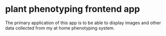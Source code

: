 # plant phenotyping frontend app

 The primary application of this app is to be able to display images and other data collected 
 from my at home phenotyping system. 